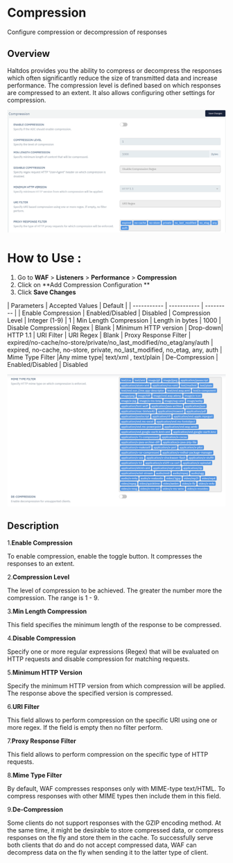 # Compression
Configure compression or decompression of responses

## Overview 
Haltdos provides you the ability to compress or decompress the responses which often significantly reduce the size of transmitted data and increase performance. The compression level is defined based on which responses are compressed to an extent. It also allows configuring other settings for compression.

![Caching](/img/waf/compression.png)

# How to Use :
1. Go to **WAF** > **Listeners** > **Performance** > **Compression**
2. Click on **Add Compression Configuration ** 
3. Click **Save Changes**

  | Parameters | Accepted Values | Default |
     | ----------- | ----------- | --------- |
     | Enable Compression | Enabled/Disabled | Disabled
     | Compression Level | Integer (1-9) | 1
     | Min Length Compression | Length in bytes | 1000
     | Disable Compression| Regex | Blank
     | Minimum HTTP version | Drop-down| HTTP 1.1
     | URI Filter | URI Regex | Blank
     | Proxy Response Filter | expired/no-cache/no-store/private/no_last_modified/no_etag/any/auth | expired, no-cache, no-store, private, no_last_modified, no_etag, any, auth
     | Mime Type Filter |Any mime type| text/xml , text/plain
     | De-Compression | Enabled/Disabled | Disabled
     
![Compression](/img/waf/compression_cont.png)

## Description 

1.**Enable Compression**

To enable compression, enable the toggle button. It compresses the responses to an extent.

2.**Compression Level**

The level of compression to be achieved. The greater the number more the compression. The range is 1 - 9.

3.**Min Length Compression**

This field specifies the minimum length of the response to be compressed.

4.**Disable Compression**

Specify one or more regular expressions (Regex) that will be evaluated on HTTP requests and disable compression for matching requests.

5.**Minimum HTTP Version**

Specify the minimum HTTP version from which compression will be applied. The response above the specified version is compressed.

6.**URI Filter**

This field allows to perform compression on the specific URI using one or more regex. If the field is empty then no filter perform.

7.**Proxy Response Filter**

This field allows to perform compression on the specific type of HTTP requests. 

8.**Mime Type Filter**

By default, WAF compresses responses only with MIME-type text/HTML. To compress responses with other MIME types then include them in this field.

9.**De-Compression**

Some clients do not support responses with the GZIP encoding method. At the same time, it might be desirable to store compressed data, or compress responses on the fly and store them in the cache. To successfully serve both clients that do and do not accept compressed data, WAF can decompress data on the fly when sending it to the latter type of client.





